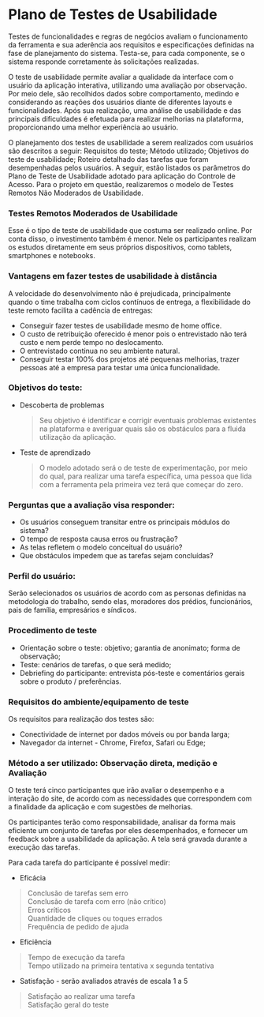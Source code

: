 # Plano de Testes de Usabilidade

Testes de funcionalidades e regras de negócios avaliam o funcionamento da ferramenta e sua aderência aos requisitos e especificações definidas na fase de planejamento do sistema. Testa-se, para cada componente, se o sistema responde corretamente às solicitações realizadas. 

O teste de usabilidade permite avaliar a qualidade da interface com o usuário da aplicação interativa, utilizando uma avaliação por observação. Por meio dele, são recolhidos dados sobre comportamento, medindo e considerando as reações dos usuários diante de diferentes layouts e funcionalidades. Após sua realização, uma análise de usabilidade e das principais dificuldades é efetuada para realizar melhorias na plataforma, proporcionando uma melhor experiência ao usuário.

O planejamento dos testes de usabilidade a serem realizados com usuários são descritos a seguir: Requisitos do teste; Método utilizado; Objetivos do teste de usabilidade; Roteiro detalhado das tarefas que foram desempenhadas pelos usuários. A seguir, estão listados os parâmetros do Plano de Teste de Usabilidade adotado para aplicação do Controle de Acesso. 
Para o projeto em questão, realizaremos o modelo de Testes Remotos Não Moderados de Usabilidade.

### Testes Remotos Moderados de Usabilidade

Esse é o tipo de teste de usabilidade que costuma ser realizado online. Por conta disso, o investimento também é menor. Nele os participantes realizam os estudos diretamente em seus próprios dispositivos, como tablets, smartphones e notebooks.

### Vantagens em fazer testes de usabilidade à distância

A velocidade do desenvolvimento não é prejudicada, principalmente quando o time trabalha com ciclos contínuos de entrega, a flexibilidade do teste remoto facilita a cadência de entregas:
-	Conseguir fazer testes de usabilidade mesmo de home office.
-	O custo de retribuição oferecido é menor pois o entrevistado não terá custo e nem perde tempo no deslocamento.
-	O entrevistado continua no seu ambiente natural.
-	Conseguir testar 100% dos projetos até pequenas melhorias, trazer pessoas até a empresa para testar uma única funcionalidade.

### Objetivos do teste:

- Descoberta de problemas
  > Seu objetivo é identificar e corrigir eventuais problemas existentes na plataforma e averiguar quais são os obstáculos para a fluida utilização da aplicação.
- Teste de aprendizado
  > O modelo adotado será o de teste de experimentação, por meio do qual, para realizar uma tarefa específica, uma pessoa que lida com a ferramenta pela primeira vez terá que começar do zero.

### Perguntas que a avaliação visa responder:

- Os usuários conseguem transitar entre os principais módulos do sistema?
- O tempo de resposta causa erros ou frustração?
- As telas refletem o modelo conceitual do usuário?
- Que obstáculos impedem que as tarefas sejam concluídas?

### Perfil do usuário:

Serão selecionados os usuários de acordo com as personas definidas na metodologia do trabalho, sendo elas, moradores dos prédios, funcionários, pais de família, empresários e síndicos. 

### Procedimento de teste

- Orientação sobre o teste: objetivo; garantia de anonimato; forma de observação;
- Teste: cenários de tarefas, o que será medido;
- Debriefing do participante: entrevista pós-teste e comentários gerais sobre o produto / preferências.

### Requisitos do ambiente/equipamento de teste

Os requisitos para realização dos testes são:

- Conectividade de internet por dados móveis ou por banda larga;
- Navegador da internet - Chrome, Firefox, Safari ou Edge;

### Método a ser utilizado: Observação direta, medição e Avaliação

O teste terá cinco participantes que irão avaliar o desempenho e a interação do site, de acordo com as necessidades que correspondem com a finalidade da aplicação e com sugestões de melhorias.

Os participantes terão como responsabilidade, analisar da forma mais eficiente um conjunto de tarefas por eles desempenhados, e fornecer um feedback sobre a usabilidade da aplicação. A tela será gravada durante a execução das tarefas. 

Para cada tarefa do participante é possível medir:

- Eficácia
> Conclusão de tarefas sem erro<br>
> Conclusão de tarefa com erro (não crítico)<br>
> Erros críticos<br>
> Quantidade de cliques ou toques errados<br>
> Frequência de pedido de ajuda<br>
- Eficiência
> Tempo de execução da tarefa<br>
> Tempo utilizado na primeira tentativa x segunda tentativa<br>
- Satisfação - serão avaliados através de escala 1 a 5
> Satisfação ao realizar uma tarefa<br>
> Satisfação geral do teste
